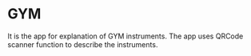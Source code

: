 # GYM
It is the app for explanation of GYM instruments.
The app uses QRCode scanner function to describe the instruments.

